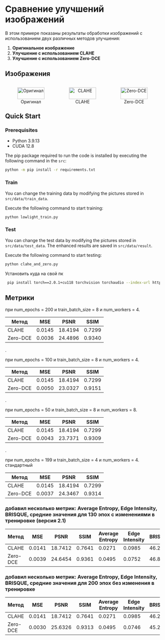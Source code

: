 # Сравнение улучшений изображений

В этом примере показаны результаты обработки изображений с использованием двух различных методов улучшения:

1. **Оригинальное изображение**
2. **Улучшение с использованием CLAHE**
3. **Улучшение с использованием Zero-DCE**

## Изображения

<div style="display: flex; justify-content: space-around; text-align: center;">
    <figure style="width: 30%; height: auto;">
        <img src="../src/data/test_data/DICM/malignant (11)-sharpened-sharpened.png" alt="Оригинал" style="width: 100%; height: auto;"/>
        <figcaption>Оригинал</figcaption>
    </figure>
    <figure style="width: 30%; height: auto;">
        <img src="../src/best_images/best_clahe_image.png" alt="CLAHE" style="width: 100%; height: auto;"/>
        <figcaption>CLAHE</figcaption>
    </figure>
    <figure style="width: 30%; height: auto;">
        <img src="../src/best_images/best_zero_dce_image.png" alt="Zero-DCE" style="width: 100%; height: auto;"/>
        <figcaption>Zero-DCE</figcaption>
    </figure>
</div>

## Quick Start
### Prerequisites
- Python  3.9.13
- CUDA 12.8

The pip package required to run the code is installed by executing the following command in the `src`: 
``` bash
python -m pip install -r requirements.txt
```

### Train
You can change the training data by modifying the pictures stored in `src/data/train_data`. 

Execute the following command to start training:
``` bash
python lowlight_train.py 
```

### Test
You can change the test data by modifying the pictures stored in `src/data/test_data`. The enhanced results are saved in `src/data/result`.

Execute the following command to start testing:
``` bash
python clahe_and_zero.py 
```
Установить куда на свой пк
``` bash
 pip install torch==2.0.1+cu118 torchvision torchaudio --index-url https://download.pytorch.org/whl/cu118
```

## Метрики
при num_epochs = 200 и train_batch_size = 8 и num_workers = 4.

| Метод    | MSE    | PSNR    | SSIM   |
|----------|--------|---------|--------|
| CLAHE    | 0.0145 | 18.4194 | 0.7299 |
| Zero-DCE | 0.0036 | 24.4896 | 0.9340 |
.

при num_epochs = 100 и train_batch_size = 8 и num_workers = 4.

| Метод    | MSE    | PSNR    | SSIM   |
|----------|--------|---------|--------|
| CLAHE    | 0.0145 | 18.4194 | 0.7299 |
| Zero-DCE | 0.0050 | 23.0327 | 0.9151 |
.

при num_epochs = 50 и train_batch_size = 8 и num_workers = 8.

| Метод    | MSE    | PSNR    | SSIM   |
|----------|--------|---------|--------|
| CLAHE    | 0.0145 | 18.4194 | 0.7299 |
| Zero-DCE | 0.0043 | 23.7371 | 0.9309 |
.

при num_epochs = 199 и train_batch_size = 4 и num_workers = 4. стандартный

| Метод    | MSE    | PSNR    | SSIM   |
|----------|--------|---------|--------|
| CLAHE    | 0.0145 | 18.4194 | 0.7299 |
| Zero-DCE | 0.0037 | 24.3467 | 0.9314 |

### добавил несколько метрик: Average Entropy, Edge Intensity, BRISQUE, средние значения для 130 эпох с изменениями в тренировке (версия 2.1)

| Метод    | MSE    | PSNR    | SSIM   | Average Entropy | Edge Intensity | BRISQUE |
|----------|--------|---------|--------|-----------------|----------------|---------|
| CLAHE    | 0.0141 | 18.7412 | 0.7641 | 0.0271          | 0.0985         | 46.2529 |
| Zero-DCE | 0.0039 | 24.6454 | 0.9361 | 0.0495          | 0.0752         | 46.8259 |

### добавил несколько метрик: Average Entropy, Edge Intensity, BRISQUE, средние значения для 200 эпох без изменения в тренировке

| Метод    | MSE    | PSNR    | SSIM   | Average Entropy | Edge Intensity | BRISQUE |
|----------|--------|---------|--------|-----------------|----------------|---------|
| CLAHE    | 0.0141 | 18.7412 | 0.7641 | 0.0271          | 0.0985         | 46.2529 |
| Zero-DCE | 0.0030 | 25.6326 | 0.9313 | 0.0495          | 0.0746         | 45.2945 |

